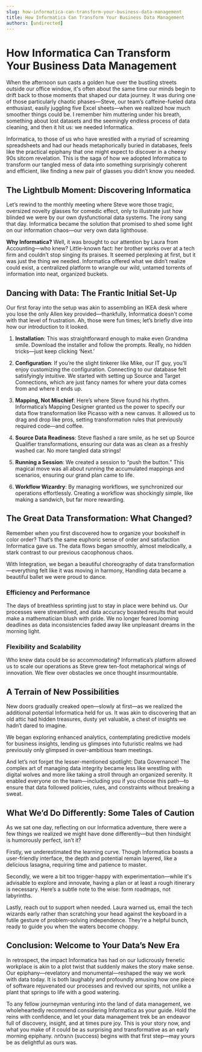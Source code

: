 ```yaml
---
slug: how-informatica-can-transform-your-business-data-management
title: How Informatica Can Transform Your Business Data Management
authors: [undirected]
---
```



# How Informatica Can Transform Your Business Data Management

When the afternoon sun casts a golden hue over the bustling streets outside our office window, it's often about the same time our minds begin to drift back to those moments that shaped our data journey. It was during one of those particularly chaotic phases—Steve, our team’s caffeine-fueled data enthusiast, easily juggling five Excel sheets—when we realized how much smoother things could be. I remember him muttering under his breath, something about lost datasets and the seemingly endless process of data cleaning, and then it hit us: we needed Informatica.

Informatica, to those of us who have wrestled with a myriad of screaming spreadsheets and had our heads metaphorically buried in databases, feels like the practical epiphany that one might expect to discover in a cheesy 90s sitcom revelation. This is the saga of how we adopted Informatica to transform our tangled mess of data into something surprisingly coherent and efficient, like finding a new pair of glasses you didn’t know you needed.

## The Lightbulb Moment: Discovering Informatica

Let’s rewind to the monthly meeting where Steve wore those tragic, oversized novelty glasses for comedic effect, only to illustrate just how blinded we were by our own dysfunctional data systems. The irony sang that day. Informatica became the solution that promised to shed some light on our information chaos—our very own data lighthouse.

**Why Informatica?** Well, it was brought to our attention by Laura from Accounting—who knew? Little-known fact: her brother works over at a tech firm and couldn’t stop singing its praises. It seemed perplexing at first, but it was just the thing we needed. Informatica offered what we didn’t realize could exist, a centralized platform to wrangle our wild, untamed torrents of information into neat, organized buckets.

## Dancing with Data: The Frantic Initial Set-Up

Our first foray into the setup was akin to assembling an IKEA desk where you lose the only Allen key provided—thankfully, Informatica doesn't come with that level of frustration. Ah, those were fun times; let’s briefly dive into how our introduction to it looked.

1. **Installation**: This was straightforward enough to make even Grandma smile. Download the installer and follow the prompts. Really, no hidden tricks—just keep clicking ‘Next.’

2. **Configuration**: If you’re the slight tinkerer like Mike, our IT guy, you’ll enjoy customizing the configuration. Connecting to our database felt satisfyingly intuitive. We started with setting up Source and Target Connections, which are just fancy names for where your data comes from and where it ends up.

3. **Mapping, Not Mischief**: Here’s where Steve found his rhythm. Informatica’s Mapping Designer granted us the power to specify our data flow transformation like Picasso with a new canvas. It allowed us to drag and drop like pros, setting transformation rules that previously required code—and coffee.

4. **Source Data Readiness**: Steve flashed a rare smile, as he set up Source Qualifier transformations, ensuring our data was as clean as a freshly washed car. No more tangled data strings!

5. **Running a Session**: We created a session to “push the button.” This magical move was all about running the accumulated mappings and scenarios, ensuring our grand plan came to life.

6. **Workflow Wizardry**: By managing workflows, we synchronized our operations effortlessly. Creating a workflow was shockingly simple, like making a sandwich, but far more rewarding.

## The Great Data Transformation: What Changed?

Remember when you first discovered how to organize your bookshelf in color order? That’s the same euphoric sense of order and satisfaction Informatica gave us. The data flows began smoothly, almost melodically, a stark contrast to our previous cacophonous chaos.

With Integration, we began a beautiful choreography of data transformation—everything felt like it was moving in harmony, Handling data became a beautiful ballet we were proud to dance.

### Efficiency and Performance

The days of breathless sprinting just to stay in place were behind us. Our processes were streamlined, and data accuracy boasted results that would make a mathematician blush with pride. We no longer feared looming deadlines as data inconsistencies faded away like unpleasant dreams in the morning light.

### Flexibility and Scalability

Who knew data could be so accommodating? Informatica’s platform allowed us to scale our operations as Steve grew ten-foot metaphorical wings of innovation. We flew over obstacles we once thought insurmountable.

## A Terrain of New Possibilities

New doors gradually creaked open—slowly at first—as we realized the additional potential Informatica held for us. It was akin to discovering that an old attic had hidden treasures, dusty yet valuable, a chest of insights we hadn’t dared to imagine.

We began exploring enhanced analytics, contemplating predictive models for business insights, lending us glimpses into futuristic realms we had previously only glimpsed in over-ambitious team meetings.

And let’s not forget the lesser-mentioned spotlight: Data Governance! The complex art of managing data integrity became less like wrestling with digital wolves and more like taking a stroll through an organized serenity. It enabled everyone on the team—including you if you choose this path—to ensure that data followed policies, rules, and constraints without breaking a sweat.

## What We’d Do Differently: Some Tales of Caution

As we sat one day, reflecting on our Informatica adventure, there were a few things we realized we might have done differently—but then hindsight is humorously perfect, isn’t it?

Firstly, we underestimated the learning curve. Though Informatica boasts a user-friendly interface, the depth and potential remain layered, like a delicious lasagna, requiring time and patience to master.

Secondly, we were a bit too trigger-happy with experimentation—while it's advisable to explore and innovate, having a plan or at least a rough itinerary is necessary. Here’s a subtle note to the wise: form roadmaps, not labyrinths.

Lastly, reach out to support when needed. Laura warned us, email the tech wizards early rather than scratching your head against the keyboard in a futile gesture of problem-solving independence. They’re a helpful bunch, ready to guide you when the waters become choppy.

## Conclusion: Welcome to Your Data’s New Era

In retrospect, the impact Informatica has had on our ludicrously frenetic workplace is akin to a plot twist that suddenly makes the story make sense. Our epiphany—revelatory and monumental—reshaped the way we work with data today. It is both laughably and profoundly amusing how one piece of software rejuvenated our processes and revived our spirits, not unlike a plant that springs to life with a good watering.

To any fellow journeyman venturing into the land of data management, we wholeheartedly recommend considering Informatica as your guide. Hold the reins with confidence, and let your data management trek be an endeavor full of discovery, insight, and at times pure joy. This is your story now, and what you make of it could be as surprising and transformative as an early morning epiphany. ההצלחה (success) begins with that first step—may yours be as delightful as ours was.